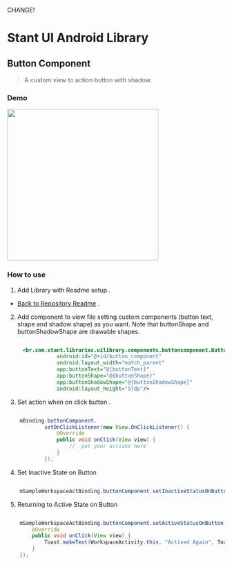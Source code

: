 CHANGE!
# Stant UI Android Library

## Button Component
> A custom view to action button with shadow.

### Demo

<p>
  <img src="https://raw.githubusercontent.com/stantmob/stant-ui-android-library/master/ui-library/src/main/java/br/com/stant/libraries/uilibrary/components/buttoncomponent/doc/button_component.jpeg"  width="350">
</p>

### How to use

1. Add Library with Readme setup .
* [Back to Repository Readme](https://github.com/stantmob/stant-ui-android-library#how-add-into-your-project) .


2. Add component to view file setting custom components (button text, shape and shadow shape) as you want.
   Note that buttonShape and buttonShadowShape are drawable shapes.
```xml

     <br.com.stant.libraries.uilibrary.components.buttoncomponent.ButtonComponentView
                android:id="@+id/button_component"
                android:layout_width="match_parent"
                app:buttonText="@{buttonText}"
                app:buttonShape="@{buttonShape}"
                app:buttonShadowShape="@{buttonShadowShape}"
                android:layout_height="57dp"/>

```

3. Set action when on click button .
```java

    mBinding.buttonComponent.
            setOnClickListener(new View.OnClickListener() {
                @Override
                public void onClick(View view) {
                    //  put your actions here
                }
            });

```

4. Set Inactive State on Button

```java

    mSampleWorkspaceActBinding.buttonComponent.setInactiveStatusOnButton();

```

5. Returning to Active State on Button

```java

    mSampleWorkspaceActBinding.buttonComponent.setActiveStatusOnButton(new View.OnClickListener() {
        @Override
        public void onClick(View view) {
            Toast.makeText(WorkspaceActivity.this, "Actived Again", Toast.LENGTH_SHORT).show();
        }
    });

```
